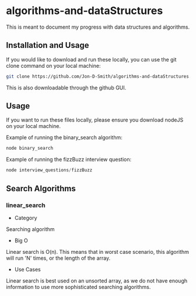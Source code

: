 # algorithms-and-dataStructures

This is meant to document my progress with data structures and algorithms.

## Installation and Usage

If you would like to download and run these locally, you can use the git clone command on your local machine:

```bash
git clone https://github.com/Jon-D-Smith/algorithms-and-dataStructures.git
```

This is also downloadable through the github GUI.

## Usage

If you want to run these files locally, please ensure you download nodeJS on your local machine.

Example of running the binary_search algorithm:

```javascript
node binary_search
```

Example of running the fizzBuzz interview question:

```javascript
node interview_questions/fizzBuzz
```

## Search Algorithms

### linear_search

- Category

Searching algorithm

- Big O

Linear search is O(n). This means that in worst case scenario, this algorithm will run 'N' times, or the length of the array.

- Use Cases

Linear search is best used on an unsorted array, as we do not have enough information to use more sophisticated searching algorithms.
